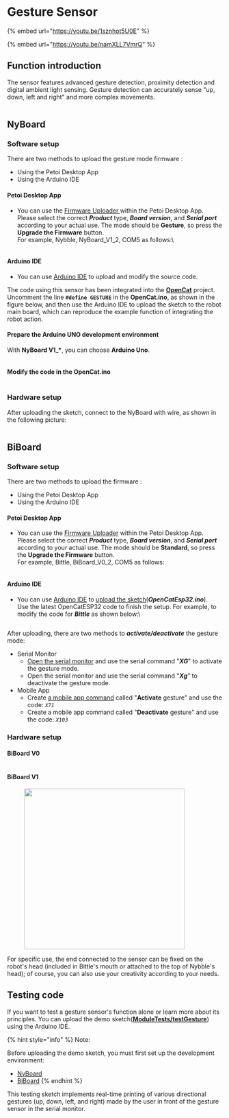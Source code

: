 # Gesture Sensor

{% embed url="https://youtu.be/1sznhot5U0E" %}

{% embed url="https://youtu.be/namXLL7VmrQ" %}

## Function introduction

The sensor features advanced gesture detection, proximity detection and digital ambient light sensing. Gesture detection can accurately sense "up, down, left and right" and more complex movements.

<figure><img src="../.gitbook/assets/Gesture_New (2).png" alt=""><figcaption></figcaption></figure>

## NyBoard

### Software setup

There are two methods to upload the gesture mode firmware :

* Using the Petoi Desktop App
* Using the Arduino IDE

#### Petoi Desktop App

*   You can use the [Firmware Uploader ](https://docs.petoi.com/desktop-app/firmware-uploader#select-the-correct-options-to-upload-the-latest-firmware)within the Petoi Desktop App.\
    Please select the correct _**Product**_ type, _**Board version**_, and _**Serial port**_ according to your actual use. The mode should be **Gesture**, so press the **Upgrade the Firmware** button. \
    For example, Nybble, NyBoard\_V1\_2, COM5 as follows:\


    <figure><img src="../.gitbook/assets/image (494).png" alt=""><figcaption></figcaption></figure>

#### Arduino IDE

* You can use [Arduino IDE](https://www.arduino.cc/en/software) to upload and modify the source code.&#x20;

The code using this sensor has been integrated into the [**OpenCat**](https://github.com/PetoiCamp/OpenCat) project. Uncomment the line **`#define GESTURE`**  in the **OpenCat.ino**, as shown in the figure below, and then use the Arduino IDE to upload the sketch to the robot main board, which can reproduce the example function of integrating the robot action.

#### Prepare the Arduino UNO development environment

With **NyBoard V1\_\***, you can choose **Arduino Uno**.&#x20;

<figure><img src="../.gitbook/assets/image (122).png" alt=""><figcaption></figcaption></figure>

#### Modify the code in the OpenCat.ino

<figure><img src="../.gitbook/assets/image (459).png" alt=""><figcaption></figcaption></figure>

### Hardware setup

After uploading the sketch, connect to the NyBoard with wire, as shown in the following picture:

<figure><img src="../.gitbook/assets/PANA0502 拷贝.jpg" alt=""><figcaption></figcaption></figure>

## BiBoard

### Software setup

There are two methods to upload the firmware :

* Using the Petoi Desktop App
* Using the Arduino IDE

#### Petoi Desktop App

*   You can use the [Firmware Uploader](https://docs.petoi.com/desktop-app/firmware-uploader#select-the-correct-options-to-upload-the-latest-firmware) within the Petoi Desktop App.\
    Please select the correct _**Product**_ type, _**Board version**_, and _**Serial port**_ according to your actual use. The mode should be **Standard**, so press the **Upgrade the Firmware** button. \
    For example, Bittle, BiBoard\_V0\_2, COM5 as follows:

    <figure><img src="https://docs.petoi.com/~gitbook/image?url=https%3A%2F%2F1565080149-files.gitbook.io%2F%7E%2Ffiles%2Fv0%2Fb%2Fgitbook-x-prod.appspot.com%2Fo%2Fspaces%252F-MQ6a951Q6Jn1Zzt5Ajr-887967055%252Fuploads%252FaleqWtxk5PSH9bWe9CfF%252Fimage.png%3Falt%3Dmedia%26token%3Dc92b21ff-992f-4163-a981-86078e26eedd&#x26;width=768&#x26;dpr=4&#x26;quality=100&#x26;sign=308febb4&#x26;sv=1" alt=""><figcaption></figcaption></figure>

#### Arduino IDE

*   You can use [Arduino IDE](https://www.arduino.cc/en/software) to [upload the sketch](https://docs.petoi.com/arduino-ide/upload-sketch-for-biboard#id-2.-set-up-biboard)(_**OpenCatEsp32.ino**_). \
    Use the latest OpenCatESP32 code to finish the setup. For example, to modify the code for _**Bittle**_ as shown below:\


    <figure><img src="https://docs.petoi.com/~gitbook/image?url=https%3A%2F%2F1565080149-files.gitbook.io%2F%7E%2Ffiles%2Fv0%2Fb%2Fgitbook-x-prod.appspot.com%2Fo%2Fspaces%252F-MQ6a951Q6Jn1Zzt5Ajr-887967055%252Fuploads%252FGu37FwV2ge9LKHORqrUl%252Fimage.png%3Falt%3Dmedia%26token%3D6b0f5ed3-eb4b-4668-8f5a-3e7462718519&#x26;width=768&#x26;dpr=4&#x26;quality=100&#x26;sign=fa49fffa&#x26;sv=1" alt=""><figcaption></figcaption></figure>



After uploading, there are two methods to _**activate/deactivate**_ the gesture mode:

* Serial Monitor
  * [Open the serial monitor](../arduino-ide/serial-monitor.md#biboard) and use the serial command "_**XG**_" to activate the gesture mode.
  * Open the serial monitor and use the serial command "_**Xg**_" to deactivate the gesture mode.
* Mobile App
  * Create [a mobile app command](https://docs.petoi.com/mobile-app/controller#create-a-single-command) called "**Activate** gesture" and use the code: _`X71`_
  * Create a mobile app command called "**Deactivate** gesture" and use the code: _`X103`_

### Hardware setup

#### BiBoard V0&#x20;

<figure><img src="../.gitbook/assets/Gesture_BiBoard.png" alt=""><figcaption></figcaption></figure>

#### BiBoard V1

<figure><img src="../.gitbook/assets/手势传感器连接图.png" alt="" width="375"><figcaption></figcaption></figure>

For specific use, the end connected to the sensor can be fixed on the robot's head (included in Bittle's mouth or attached to the top of Nybble's head); of course, you can also use your creativity according to your needs.

## Testing code

If you want to test a gesture sensor's function alone or learn more about its principles. You can upload the demo sketch([**ModuleTests/testGesture**](https://github.com/PetoiCamp/OpenCatEsp32/tree/main/ModuleTests/testGesture)) using the Arduino IDE.

{% hint style="info" %}
Note:

Before uploading the demo sketch, you must first set up the development environment:

* [NyBoard](gesture-sensor.md#prepare-the-arduino-uno-development-environment)
* [BiBoard](https://docs.petoi.com/arduino-ide/upload-sketch-for-biboard#id-2.-set-up-biboard)
{% endhint %}

This testing sketch implements real-time printing of various directional gestures (up, down, left, and right) made by the user in front of the gesture sensor in the serial monitor.

<figure><img src="../.gitbook/assets/image (247).png" alt=""><figcaption></figcaption></figure>
